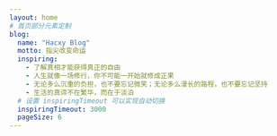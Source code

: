 ```yaml
---
layout: home
# 首页部分元素定制
blog:
  name: "Hacxy Blog"
  motto: 指尖改变命运
  inspiring:
    - 了解真相才能获得真正的自由
    - 人生就像一场修行，你不可能一开始就修成正果
    - 无论多么沉重的负担，也不要忘记微笑；无论多么漫长的路程，也不要忘记坚持
    - 生活的真谛不在繁华，而在于淡泊
  # 设置 inspiringTimeout 可以实现自动切换
  inspiringTimeout: 3000
  pageSize: 6
---
```

